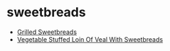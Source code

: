 # sweetbreads

 * [Grilled Sweetbreads](index/g/grilled-sweetbreads-234665.json)
 * [Vegetable Stuffed Loin Of Veal With Sweetbreads](index/v/vegetable-stuffed-loin-of-veal-with-sweetbreads-109214.json)
